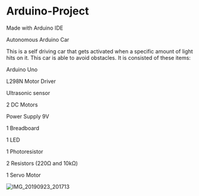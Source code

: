 # Arduino-Project
Made with Arduino IDE

Autonomous Arduino Car

This is a self driving car that gets activated when a specific amount of light hits on it. This car is able to avoid obstacles. It is consisted of these items:

Arduino Uno

L298N Motor Driver

Ultrasonic sensor

2 DC Motors

Power Supply 9V

1 Breadboard

1 LED

1 Photoresistor

2 Resistors (220Ω and 10kΩ)

1 Servo Motor

![IMG_20190923_201713](https://user-images.githubusercontent.com/122638713/236518711-374812a2-5ba2-4c74-9c05-0f66dbf29e87.jpg)

